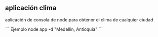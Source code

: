 ## aplicación clima
 aplicación de consola de node para obtener el clima de cualquier ciudad


´´´
Ejemplo
node app -d "Medellin, Antioquia"
´´´